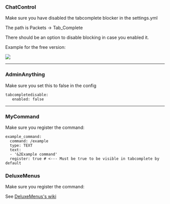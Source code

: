 ### **ChatControl**

Make sure you have disabled the tabcomplete blocker in the settings.yml

The path is Packets -> Tab_Complete

There should be an option to disable blocking in case you enabled it.

Example for the free version:

![](https://i.postimg.cc/cJXzfqqS/Chat-Control.png)

***

### **AdminAnything**

Make sure you set this to false in the config 

```
tabcompletedisable:
   enabled: false
```

***

### **MyCommand**

Make sure you register the command:

```
example_command: 
  command: /example
  type: TEXT
  text:
  - '&2Example command'
  register: true # <--- Must be true to be visible in tabcomplete by default
```

### **DeluxeMenus**

Make sure you register the command:

See [DeluxeMenus's wiki](https://wiki.helpch.at/clips-plugins/deluxemenus/options-and-configurations/gui#register-command)
